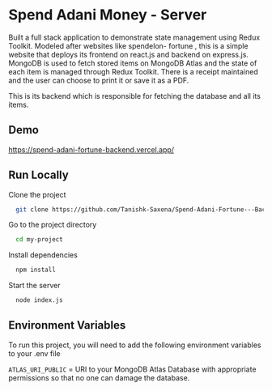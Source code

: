 
# Spend Adani Money - Server

Built a full stack application to demonstrate state management using Redux Toolkit. Modeled after websites like spendelon-
fortune , this is a simple website that deploys its frontend on react.js and backend on express.js. MongoDB is used
to fetch stored items on MongoDB Atlas and the state of each item is managed through Redux Toolkit. There is a
receipt maintained and the user can choose to print it or save it as a PDF.

This is its backend which is responsible for fetching the database and all its items.

## Demo

https://spend-adani-fortune-backend.vercel.app/


## Run Locally

Clone the project

```bash
  git clone https://github.com/Tanishk-Saxena/Spend-Adani-Fortune---Backend
```

Go to the project directory

```bash
  cd my-project
```

Install dependencies

```bash
  npm install
```

Start the server

```bash
  node index.js
```


## Environment Variables

To run this project, you will need to add the following environment variables to your .env file

`ATLAS_URI_PUBLIC` = URI to your MongoDB Atlas Database with appropriate permissions so that no one can damage the database.